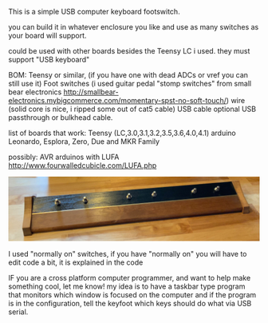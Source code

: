 This is a simple USB computer keyboard footswitch.

you can build it in whatever enclosure you like and use as many switches as your board will support.

could be used with other boards besides the Teensy LC i used. they must support "USB keyboard"

BOM: Teensy or similar, (if you have one with dead ADCs or vref you can still use it)
Foot switches (i used guitar pedal "stomp switches" from small bear electronics http://smallbear-electronics.mybigcommerce.com/momentary-spst-no-soft-touch/) 
wire (solid core is nice, i ripped some out of cat5 cable)
USB cable
optional USB passthrough or bulkhead cable.

list of boards that work:
Teensy (LC,3.0,3.1,3.2,3.5,3.6,4.0,4.1)
arduino Leonardo, Esplora, Zero, Due and MKR Family

possibly:
AVR arduinos with LUFA http://www.fourwalledcubicle.com/LUFA.php

![image](keyfoot1.jpg)

I used "normally on" switches, if you have "normally on" you will have to edit code a bit, it is explained in the code

IF you are a cross platform computer programmer, and want to help make something cool, let me know!
my idea is to have a taskbar type program that monitors which window is focused on the computer and if the program is in the configuration, tell the keyfoot which keys should do what via USB serial.

